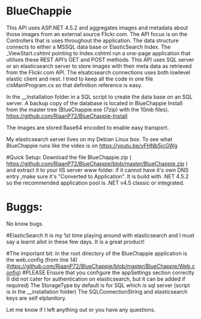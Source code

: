 # BlueChappie

This API uses ASP.NET 4.5.2 and aggregates images and metadata about those images from an external source Flickr.com. 
The API focus is on the Controllers that is uses throughout the application. The data structure connects to either a MSSQL data base or ElasticSearch Index.
The _ViewStart.cshtml pointing to Index.cshtml run a one-page application that utilises these REST API’s GET and POST methods.
This API uses SQL server or an elasticsearch server to store images with their meta data as retrieved from the Flickr.com API.
The elsaticsearch connections uses both lowlevel elastic client and nest.
I tried to keep all the code in one file clsMainProgram.cs so that definition reference is easy.

In the __Installation folder in a SQL script to create the data base on an SQL server. A backup copy of the database is located in BlueChappie Install from the master tree (BlueChappie.exe (7zip) with the 10mb files).
https://github.com/RiaanP72/BlueChappie-Install

The images are stored Base64 encoded to enable easy transport.

My elasticsearch server lives on my Debian Linux box.
To see what BlueChappie runs like the video is on https://youtu.be/vFHNb5jcGWg


#Quick Setup:
Download the file BlueChappie.zip ( https://github.com/RiaanP72/BlueChappie/blob/master/BlueChappie.zip ) and extract it to your IIS server www folder. if it cannot have it's own DNS entry ,make sure it's "Converted to Application". It is build with .NET 4.5.2 so the recommended application pool is .NET v4.5 classic or integrated.


# Buggs:
No know bugs.

#ElasticSearch
It is my 1st time playing around with elasticsearch and I must say a learnt allot in these few days. It is a great product!

#The important bit:
In the root directory of the BlueChappie application is the web.config (from line 14) (https://github.com/RiaanP72/BlueChappie/blob/master/BlueChappie/Web.config)
#PLEASE
Ensure that you configure the appSettings section correctly (I did not cater for authentication on elasticsearch, but it can be added if required)
The StorageType by default is for SQL which is sql server (script is in the __installation folder)
The SQLConnectionString and elasticsearch keys are self elplanitory.

Let me know if I left anything out or you have any questions.
